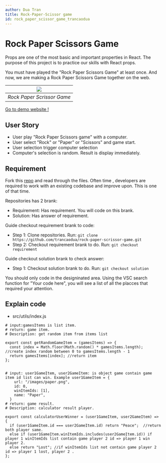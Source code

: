 ```yaml
---
author: Dua Tran
title: Rock-Paper-Scissor game
id: rock_paper_scissor_game_trancaodua
---
```


# Rock Paper Scissors Game

Props are one of the most basic and important properties in React.
The purpose of this project is to practice our skills with React props.

You must have played the "Rock Paper Scissors Game" at least once. And now, we are making a Rock Paper Scissors Game together on the web.

| ![](https://i.ibb.co/35b4Tsk/Screenshot-from-2022-05-09-21-43-09.png) |
| :-------------------------------------------------------------------: |
|                      _Rock Paper Scrissor Game_                      |

[Go to demo website !](https://rock-paper-scissor-trancaodua.netlify.app/)

## User Story

- User play "Rock Paper Scissors game" with a computer.
- User select "Rock" or "Paper" or "Scissors" and game start.
- User selection trigger computer selection
- Computer's selection is random. Result is display immediately.

## Requirement

Fork this [repo](https://github.com/trancaodua/rock-paper-scrissor-game) and read through the files.
Often time , developers are required to work with an existing codebase and improve upon. This is one of that time. 

Repositories has 2 brank:
- Requirement: Has requirement. You will code on this brank.
- Solution: Has answer of requirement.

Guide checkout requirement brank to code:
- Step 1: Clone repositories. Run: ````git clone https://github.com/trancaodua/rock-paper-scrissor-game.git````
- Step 2: Checkout requirement brank to do. Run: ````git checkout requirement````

Guide checkout solution brank to check answer:
- Step 1: Checkout solution brank to do. Run: ````git checkout solution````

You should only code in the designinated area.
Using the VSC search function for "Your code here", you will see a list of all the placces that required your attention.

## Explain code

- src/utils/index.js 

```
# input:gamesItems is list item.
# return: game item.
# Description: get random item from items list

export const getRandomGameItem = (gamesItems) => {
  const index = Math.floor(Math.random() * gamesItems.length); //create index random between 0 to gamesItems.length - 1
  return gamesItems[index]; //return item
};


# input: user1GameItem, user2GameItem: is object game contain game item id list can win. Example user1GameItem = {
    url: "/images/paper.png",
    id: 0,
    winItemIds: [1],
    name: "Paper",
  }
# return: game result.
# Description: calculator result player.

export const calculatorUserWinner = (user1GameItem, user2GameItem) => {
  if (user1GameItem.id === user2GameItem.id) return "Peace";  //return  both player same.
  else if (user1GameItem.winItemIds.includes(user2GameItem.id)) if player 1 winItemIds list contain game player 2 id => player 1 win player 2.
  else return "Lost"; //if winItemIds list not contain game player 2 id => player 1 lost, player 2 .
};
```
